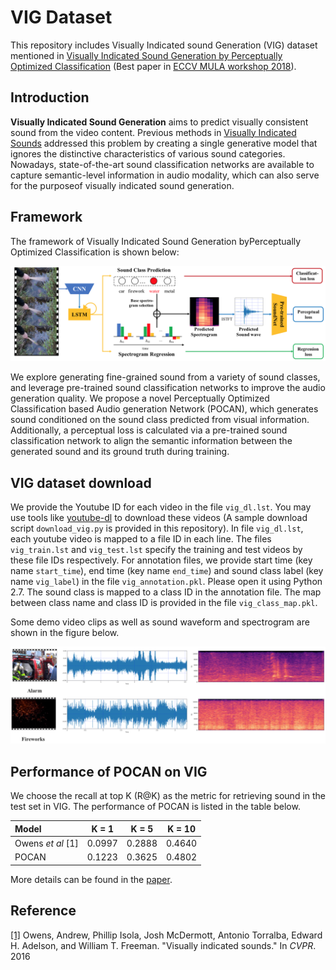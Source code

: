 # VIG Dataset
This repository includes Visually Indicated sound Generation (VIG) dataset mentioned in [Visually Indicated Sound Generation by Perceptually Optimized Classification](http://wind09.github.io/docs/mula2018.pdf) (Best paper in [ECCV MULA workshop 2018](http://mula2018.github.io/)).

## Introduction

**Visually Indicated Sound Generation** aims to predict visually consistent sound from the video content. Previous  methods in [Visually Indicated Sounds](https://www.cv-foundation.org/openaccess/content_cvpr_2016/papers/Owens_Visually_Indicated_Sounds_CVPR_2016_paper.pdf) addressed this problem by creating a single generative model that ignores the distinctive characteristics of various sound categories. Nowadays, state-of-the-art sound classification networks are available to capture semantic-level information in audio modality, which can also serve for the purposeof visually indicated sound generation.

## Framework

The framework of Visually Indicated Sound Generation byPerceptually Optimized Classification is shown below:

<p align="center">
  <img src='img/framework.png' width='900'/>
</p>

We explore generating fine-grained sound from a variety of sound classes, and leverage pre-trained sound classification networks to improve the audio generation quality. We propose a novel Perceptually Optimized Classification based Audio generation Network (POCAN), which generates sound conditioned on the sound class predicted from visual information. Additionally, a perceptual loss is calculated via a pre-trained sound classification network to align the semantic information between the generated sound and its ground truth during training.

## VIG dataset download

We provide the Youtube ID for each video in the file `vig_dl.lst`. You may use tools like [youtube-dl](https://github.com/rg3/youtube-dl) to download these videos (A sample download script `download_vig.py` is provided in this repository). In file `vig_dl.lst`, each youtube video is mapped to a file ID in each line. The files `vig_train.lst` and `vig_test.lst` specify the training and test videos by these file IDs respectively. For annotation files, we provide start time (key name `start_time`), end time (key name `end_time`) and sound class label (key name `vig_label`) in the file `vig_annotation.pkl`. Please open it using Python 2.7. The sound class is mapped to a class ID in the annotation file. The map between class name and class ID is provided in the file `vig_class_map.pkl`.

Some demo video clips as well as sound waveform and spectrogram are shown in the figure below.

<p align="center">
  <img src='img/demo.png' width='900'/>
</p>

## Performance of POCAN on VIG

We choose the recall at top K (R@K) as the metric for retrieving sound in the test set in VIG. The performance of POCAN is listed in the table below.

|  Model  |  K = 1  |  K = 5  |  K = 10 |
|:-------|:-------:|:-------:|:-------:|
| Owens *et al* [1] | 0.0997 | 0.2888 | 0.4640 |
| POCAN   | 0.1223  | 0.3625  | 0.4802  |

More details can be found in the [paper](http://wind09.github.io/docs/mula2018.pdf).

## Reference

[[1]](https://www.cv-foundation.org/openaccess/content_cvpr_2016/papers/Owens_Visually_Indicated_Sounds_CVPR_2016_paper.pdf) Owens, Andrew, Phillip Isola, Josh McDermott, Antonio Torralba, Edward H. Adelson, and William T. Freeman. "Visually indicated sounds." In *CVPR*. 2016 

